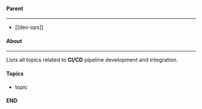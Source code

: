 #### Parent
- - -
- [[dev-ops]]

#### About
---
Lists all topics related to **CI/CD** pipeline development and integration.

#### Topics
- topic

#### END



